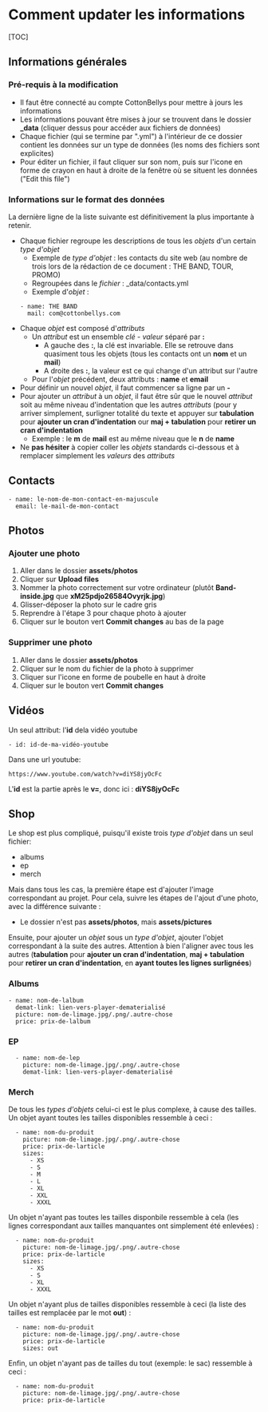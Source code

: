 # Comment updater les informations

[TOC]

## Informations générales

### Pré-requis à la modification
- Il faut être connecté au compte CottonBellys pour mettre à jours les informations
- Les informations pouvant être mises à jour se trouvent dans le dossier **\_data** (cliquer dessus pour accéder aux fichiers de données)
- Chaque fichier (qui se termine par ".yml") à l'intérieur de ce dossier contient les données sur un type de données (les noms des fichiers sont explicites)
- Pour éditer un fichier, il faut cliquer sur son nom, puis sur l'icone en forme de crayon en haut à droite de la fenêtre où se situent les données ("Edit this file")

### Informations sur le format des données

La dernière ligne de la liste suivante est définitivement la plus importante à retenir.

- Chaque fichier regroupe les descriptions de tous les _objets_ d'un certain _type d'objet_
  - Exemple de _type d'objet_ : les contacts du site web (au nombre de trois lors de la rédaction de ce document : THE BAND, TOUR, PROMO)
  - Regroupées dans le _fichier_ : \_data/contacts.yml
  - Exemple d'_objet_ : 
  ```
  - name: THE BAND
    mail: com@cottonbellys.com
  ```
- Chaque _objet_ est composé d'_attributs_
  - Un _attribut_ est un ensemble _clé_ - _valeur_ séparé par **:**
    - A gauche des **:**, la clé est invariable. Elle se retrouve dans quasiment tous les objets (tous les contacts ont un **nom** et un **mail**)
    - A droite des **:**, la valeur est ce qui change d'un attribut sur l'autre
  - Pour l'_objet_ précédent, deux attributs : **name** et **email**
- Pour définir un nouvel _objet_, il faut commencer sa ligne par un **-**
- Pour ajouter un _attribut_ à un _objet_, il faut être sûr que le nouvel _attribut_ soit au même niveau d'indentation que les autres _attributs_ (pour y arriver simplement, surligner totalité du texte et appuyer sur **tabulation** pour **ajouter un cran d'indentation** our **maj + tabulation** pour **retirer un cran d'indentation**
  - Exemple : le **m** de **mail** est au même niveau que le **n** de **name**
- Ne **pas hésiter** à copier coller les _objets_ standards ci-dessous et à remplacer simplement les _valeurs_ des _attributs_

## Contacts

```
- name: le-nom-de-mon-contact-en-majuscule
  email: le-mail-de-mon-contact
```


## Photos

### Ajouter une photo

1. Aller dans le dossier **assets/photos**
2. Cliquer sur **Upload files**
3. Nommer la photo correctement sur votre ordinateur (plutôt **Band-inside.jpg** que **xM25pdjo26584Ovyrjk.jpg**)
4. Glisser-déposer la photo sur le cadre gris
5. Reprendre à l'étape 3 pour chaque photo à ajouter
6. Cliquer sur le bouton vert **Commit changes** au bas de la page

### Supprimer une photo

1. Aller dans le dossier **assets/photos**
2. Cliquer sur le nom du fichier de la photo à supprimer
3. Cliquer sur l'icone en forme de poubelle en haut à droite
4. Cliquer sur le bouton vert **Commit changes**

## Vidéos

Un seul attribut: l'**id** dela vidéo youtube

```
- id: id-de-ma-vidéo-youtube
```
Dans une url youtube:
```
https://www.youtube.com/watch?v=diYS8jyOcFc
```
L'**id** est la partie après le **v=**, donc ici : **diYS8jyOcFc**

## Shop

Le shop est plus compliqué, puisqu'il existe trois _type d'objet_ dans un seul fichier:
- albums
- ep
- merch

Mais dans tous les cas, la première étape est d'ajouter l'image correspondant au projet. Pour cela, suivre les étapes de l'ajout d'une photo, avec la différence suivante :

- Le dossier n'est pas **assets/photos**, mais **assets/pictures**

Ensuite, pour ajouter un _objet_ sous un _type d'objet_, ajouter l'objet correspondant à la suite des autres. Attention à bien l'aligner avec tous les autres (**tabulation** pour **ajouter un cran d'indentation**, **maj + tabulation** pour **retirer un cran d'indentation**, en **ayant toutes les lignes surlignées**)


### Albums

```
- name: nom-de-lalbum
  demat-link: lien-vers-player-dematerialisé
  picture: nom-de-limage.jpg/.png/.autre-chose
  price: prix-de-lalbum
```

### EP

```
  - name: nom-de-lep
    picture: nom-de-limage.jpg/.png/.autre-chose
    demat-link: lien-vers-player-dematerialisé
```

### Merch

De tous les _types d'objets_ celui-ci est le plus complexe, à cause des tailles. Un objet ayant toutes les tailles disponibles ressemble à ceci :

```
  - name: nom-du-produit
    picture: nom-de-limage.jpg/.png/.autre-chose
    price: prix-de-larticle
    sizes:
      - XS
      - S
      - M
      - L
      - XL
      - XXL
      - XXXL
```

Un objet n'ayant pas toutes les tailles disponbile ressemble à cela (les lignes correspondant aux tailles manquantes ont simplement été enlevées) :

```
  - name: nom-du-produit
    picture: nom-de-limage.jpg/.png/.autre-chose
    price: prix-de-larticle
    sizes:
      - XS
      - S
      - XL
      - XXXL
```

Un objet n'ayant plus de tailles disponibles ressemble à ceci (la liste des tailles est remplacée par le mot **out**) :

```
  - name: nom-du-produit
    picture: nom-de-limage.jpg/.png/.autre-chose
    price: prix-de-larticle
    sizes: out
```
Enfin, un objet n'ayant pas de tailles du tout (exemple: le sac) ressemble à ceci :

```
  - name: nom-du-produit
    picture: nom-de-limage.jpg/.png/.autre-chose
    price: prix-de-larticle
```

